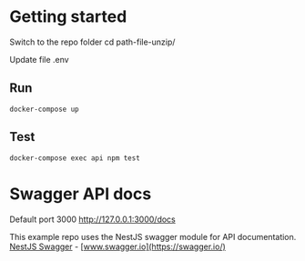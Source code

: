 # Getting started
Switch to the repo folder
    cd path-file-unzip/

Update file .env

## Run 
    docker-compose up 

## Test
    docker-compose exec api npm test


# Swagger API docs
Default port 3000
http://127.0.0.1:3000/docs 


This example repo uses the NestJS swagger module for API documentation. [NestJS Swagger](https://github.com/nestjs/swagger) - [www.swagger.io](https://swagger.io/)
